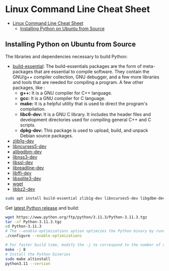 # Linux Command Line Cheat Sheet


- [Linux Command Line Cheat Sheet](#linux-command-line-cheat-sheet)
  - [Installing Python on Ubuntu from Source](#installing-python-on-ubuntu-from-source)


## Installing Python on Ubuntu from Source

The libraries and dependencies necessary to build Python:
- [build-essential](https://packages.debian.org/search?lang=en&searchon=names&keywords=build-essential): The build-essentials packages are the form of meta-packages that are essential to compile software. They contain the GNU/g++ compiler collection, GNU debugger, and a few more libraries and tools that are needed for compiling a program. A few other packages, like :
  - **g++:** It is a GNU compiler for C++ language.
  - **gcc:** It is a GNU compiler for C language.
  - **make:** It is a helpful utility that is used to direct the program's compilation.
  - **libc6-dev:** It is a GNU C library. It includes the header files and development directories used for compiling general C++ and C scripts.
  - **dpkg-dev:** This package is used to upload, build, and unpack Debian source packages.
- [zlib1g-dev](https://packages.debian.org/en/sid/zlib1g-dev)
- [libncurses5-dev](https://packages.debian.org/en/sid/libncurses5-dev)
- [alibgdbm-dev](https://packages.debian.org/en/sid/libgdbm-dev)
- [libnss3-dev](https://packages.debian.org/en/sid/libnss3-dev)
- [libssl-dev](https://packages.debian.org/en/sid/libssl-dev)
- [libreadline-dev](https://packages.debian.org/en/sid/libreadline-dev)
- [libffi-dev](https://packages.debian.org/en/sid/libffi-dev)
- [libsqlite3-dev](https://packages.debian.org/en/sid/libsqlite3-dev)
- [wget](https://packages.debian.org/en/sid/wget)
- [libbz2-dev](https://packages.debian.org/en/sid/libbz2-dev)

```sh
sudo apt install build-essential zlib1g-dev libncurses5-dev libgdbm-dev libnss3-dev libssl-dev libreadline-dev libffi-dev libsqlite3-dev wget libbz2-dev

```

Get [latest Python release](https://www.python.org/downloads/source/) and build:

```sh
wget https://www.python.org/ftp/python/3.11.3/Python-3.11.3.tgz
tar -xf Python-3.11.3.tgz
cd Python-3.11.3
# The --enable-optimizations option optimizes the Python binary by running multiple tests
./configure --enable-optimizations

# For faster build time, modify the -j to correspond to the number of cores in your processor. You can find the number by typing nproc
make -j 8
# Install the Python binaries
sudo make altinstall
python3.11 --version

```

